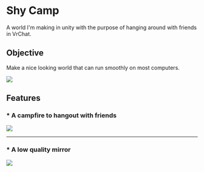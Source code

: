 <h1> Shy Camp </h1>
<p> A world I'm making in unity with the purpose of hanging around with friends in VrChat. </p>
<h2>Objective</h2>
<p> Make a nice looking world that can run smoothly on most computers. </p>
<img src="https://i.imgur.com/UlyUkas.png">
<h2>Features</h2>
<h3>* A campfire to hangout with friends</h3>
<img src="https://i.imgur.com/7hpRL74.jpeg">
<hr>
<h3>* A low quality mirror</h3>
<img src="https://i.imgur.com/gdxJeJf.png">

